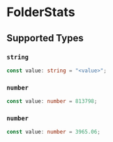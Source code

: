 # FolderStats


## Supported Types

### `string`

```typescript
const value: string = "<value>";
```

### `number`

```typescript
const value: number = 813798;
```

### `number`

```typescript
const value: number = 3965.06;
```

